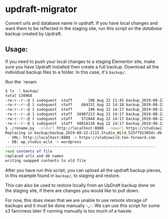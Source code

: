 # updraft-migrator
Convert urls and database name in updraft.
If you have local changes and want them to be reflected in the staging site, run this script on the *database* backup created by Updraft. 

## Usage: 
If you need to push your local changes to a staging Elementor site, make sure you have Updraft installed then create a full backup. Download all the individual backup files to a folder. In this case, it's `backup/`. 

Run the `renam
```bash
$ ls -l backup/
total 130968
-rw-r--r--@ 1 sudoguest  staff       196 Aug 22 11:45 backup_2019-08-22-1836_Studio_Wild_3e760a95ea6f-others.zip
-rw-r--r--@ 1 sudoguest  staff    684331 Aug 22 14:18 backup_2019-08-22-2115_Studio_Wild_525ff91305dc-db.gz
-rw-r--r--@ 1 sudoguest  staff       196 Aug 22 14:17 backup_2019-08-22-2115_Studio_Wild_525ff91305dc-others.zip
-rw-r--r--@ 1 sudoguest  staff  16907213 Aug 22 14:17 backup_2019-08-22-2115_Studio_Wild_525ff91305dc-plugins.zip
-rw-r--r--@ 1 sudoguest  staff    572848 Aug 22 14:17 backup_2019-08-22-2115_Studio_Wild_525ff91305dc-themes.zip
-rw-r--r--@ 1 sudoguest  staff  48818138 Aug 22 14:17 backup_2019-08-22-2115_Studio_Wild_525ff91305dc-uploads.zip
$ ./rename.py --oldurl http://localhost:8888 --newurl https://studiowild.ten-forward.com --olddb wp_studio_wild --newdb wordpress --filename backup/backup_2019-08-22-2115_Studio_Wild_525ff91305dc-db.gz
Replacing in backup/backup_2019-08-22-2115_Studio_Wild_525ff91305dc-db.gz: 
 - URL: http://localhost:8888 -> https://studiowild.ten-forward.com 
 - DB: wp_studio_wild -> wordpress
-------------------------------------------------------------------
read contents of file
replaced urls and db names
writing swapped contents to old file
```

After you have run this script, you can upload all the updraft backup pieces, in this example found in `backup/`, to staging and restore. 

This can also be used to restore locally from an UpDraft backup done on the staging site, if there are changes you would like to pull down. 

For now, this does mean that we are unable to use remote storage of backups and it must be done manually -_-. We can use this script for some s3 fanciness later if 
running manually is too much of a hassle. 
